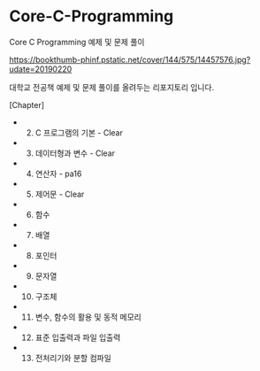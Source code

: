 # Core-C-Programming
Core C Programming 예제 및 문제 풀이

https://bookthumb-phinf.pstatic.net/cover/144/575/14457576.jpg?udate=20190220

대학교 전공책 예제 및 문제 풀이를 올려두는 리포지토리 입니다.

[Chapter]
 -  2. C 프로그램의 기본 - Clear
 -  3. 데이터형과 변수 - Clear
 -  4. 연산자 - pa16 
 -  5. 제어문 - Clear
 -  6. 함수
 -  7. 배열
 -  8. 포인터
 -  9. 문자열
 - 10. 구조체
 - 11. 변수, 함수의 활용 및 동적 메모리
 - 12. 표준 입출력과 파일 입출력
 - 13. 전처리기와 분할 컴파일
